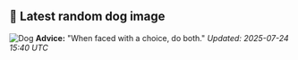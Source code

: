 ## 🐶 Latest random dog image
![Dog](https://images.dog.ceo/breeds/groenendael/n02105056_143.jpg)
**Advice:** "When faced with a choice, do both."
*Updated: 2025-07-24 15:40 UTC*

